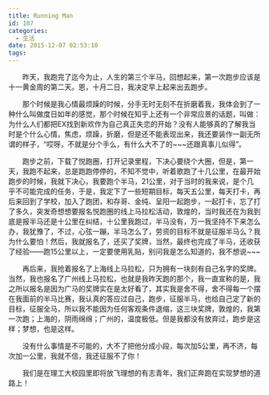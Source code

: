 ```yaml
---
title: Running Man
id: 107
categories:
  - 生活
date: 2015-12-07 02:53:10
tags:
---
```


&emsp;&emsp;昨天，我跑完了迄今为止，人生的第三个半马，回想起来，第一次跑步应该是十一黄金周的第二天。恩，十月二日，我决定早上起来出去跑步。

<!--more-->
&emsp;&emsp;那个时候是我心情最烦躁的时候，分手无时无刻不在折磨着我，我体会到了一种什么叫做度日如年的感觉，那个时候在知乎上还有一个非常应景的话题，叫做：为什么人们都把EX找到新欢作为自己真正失恋的开始？没有人能够真的了解我当时是个什么心情，焦虑，烦躁，折磨，但是还不能表现出来，我还要装作一副无所谓的样子，“哎呀，不就是分个手么，有什么大不了的\~\~\~还跟真事儿似得”。

&emsp;&emsp;跑步之前，下载了悦跑圈，打开记录里程，下决心要绕个大圈，但是，第一天，我跑不起来，总是跑跑停停的，不知不觉中，听着歌跑了十几公里，在最开始跑步的时候，我就下决心，我要跑个半马，21公里，对于当时的我来说，是个几乎不可能完成的任务，于是，我定下了一些短期目标，每天五公里，每天打卡，再后来回到了学校，加入了跑团，和存哥、金纯、呈阳一起跑步，一起打卡，忘了打了多久，突发奇想想要报名悦跑圈的线上马拉松活动，敦煌的，当时我还在为我到底是报半马还是十公里在纠结，十公里我跑过，半马没有，万一我坚持不下来怎么办，我犹豫了，不过，心弦一蹦，半马怎么了，劳资的目标不就是征服半马么？我为什么要怕！然后，我就报名了，还买了奖牌，当然，最终也完成了半马，还收获了经验——跑15公里以上，一定要使用乳贴，别问我是怎么知道的，我不想说\~\~\~

&emsp;&emsp;再后来，我抢着报名了上海线上马拉松，只为拥有一块刻有自己名字的奖牌。当然，我也报名了广州线上马拉松，也就是我昨天跑的那个，我一直宣称的是，我之所以报名是因为广马的奖牌实在是太好看了，其实我是舍不得，舍不得每一个摆在我面前的半马比赛，我认真的答应过自己，跑步，征服半马，也给自己定了新的目标，征服全马，所以我不能因为任何客观条件退缩，这三块奖牌，敦煌的，我第一次跑；上海的，阴雨绵绵；广州的，温度极低。但是我都没有放弃过，跑步是这样；梦想，也是这样。

&emsp;&emsp;没有什么事情是不可能的，大不了把他分成小段，每次加5公里，再不济，每次加一公里，我就不信，我还征服不了你！

&emsp;&emsp;我们是在理工大校园里即将放飞理想的有志青年，我们正奔跑在实现梦想的道路上！